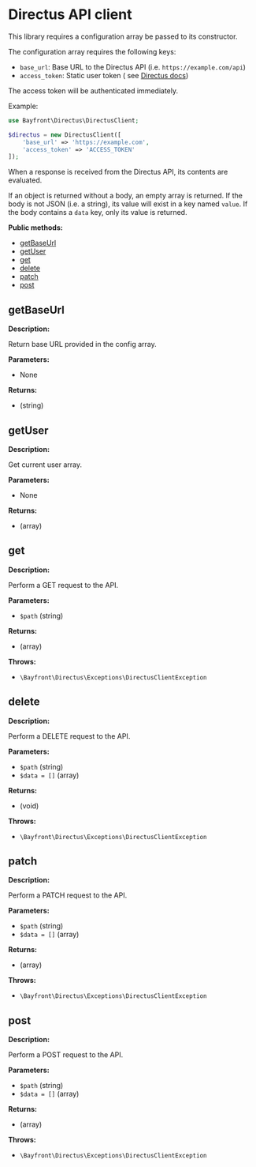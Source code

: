 # Directus API client

This library requires a configuration array be passed to its constructor.

The configuration array requires the following keys:

- `base_url`: Base URL to the Directus API (i.e. `https://example.com/api`)
- `access_token`: Static user token (
  see [Directus docs](https://docs.directus.io/reference/authentication.html#access-tokens))

The access token will be authenticated immediately.

Example:

```php
use Bayfront\Directus\DirectusClient;

$directus = new DirectusClient([
    'base_url' => 'https://example.com',
    'access_token' => 'ACCESS_TOKEN'
]);
```

When a response is received from the Directus API, its contents are evaluated.

If an object is returned without a body, an empty array is returned.
If the body is not JSON (i.e. a string), its value will exist in a key named `value`.
If the body contains a `data` key, only its value is returned.

**Public methods:**

- [getBaseUrl](#getbaseurl)
- [getUser](#getuser)
- [get](#get)
- [delete](#delete)
- [patch](#patch)
- [post](#post)

## getBaseUrl

**Description:**

Return base URL provided in the config array.

**Parameters:**

- None

**Returns:**

- (string)

## getUser

**Description:**

Get current user array.

**Parameters:**

- None

**Returns:**

- (array)

## get

**Description:**

Perform a GET request to the API.

**Parameters:**

- `$path` (string)

**Returns:**

- (array)

**Throws:**

- `\Bayfront\Directus\Exceptions\DirectusClientException`

## delete

**Description:**

Perform a DELETE request to the API.

**Parameters:**

- `$path` (string)
- `$data = []` (array)

**Returns:**

- (void)

**Throws:**

- `\Bayfront\Directus\Exceptions\DirectusClientException`

## patch

**Description:**

Perform a PATCH request to the API.

**Parameters:**

- `$path` (string)
- `$data = []` (array)

**Returns:**

- (array)

**Throws:**

- `\Bayfront\Directus\Exceptions\DirectusClientException`

## post

**Description:**

Perform a POST request to the API.

**Parameters:**

- `$path` (string)
- `$data = []` (array)

**Returns:**

- (array)

**Throws:**

- `\Bayfront\Directus\Exceptions\DirectusClientException`
